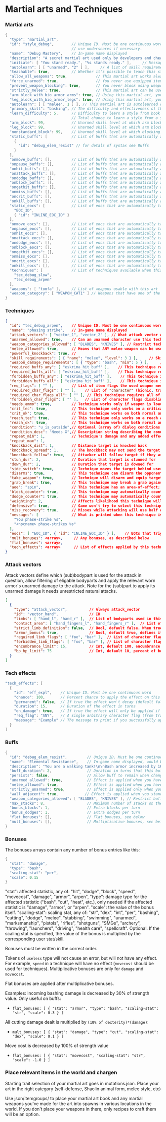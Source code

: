 # Martial arts and Techniques

### Martial arts

```C++
{
  "type": "martial_art",
  "id": "style_debug",        // Unique ID. Must be one continuous word,
                              // use underscores if necessary.
  "name": "Debug Mastery",    // In-game name displayed
  "description": "A secret martial art used only by developers and cheaters.",    // In-game description
  "initiate": [ "You stand ready.", "%s stands ready." ],     // Message shown when player or NPC chooses this art
  "autolearn": [ [ "unarmed", "2" ] ],     // A list of skill requirements that if met, automatically teach the player the martial art
  "teachable": true,          // Whether it's possible to teach this style between characters
  "allow_all_weapons": true,             // This martial art works always, no matter what weapon you equip (including no weapon)
  "force_unarmed": true,                 // You never use equipped item to make attacks with this martial art, and will use only your fist, legs or another limbs you have
  "prevent_weapon_blocking": true,       // You never block using weapon with this martial art
  "strictly_melee": true,                // This martial art can be used only with some weapon, no way to use it with bare hands
  "arm_block_with_bio_armor_arms": true, // Using this martial art, you can block damage using Arms Alloy Plating CBM
  "leg_block_with_bio_armor_legs": true, // Using this martial art, you can block damage using Legs Alloy Plating CBM
  "autolearn": [ [ "melee", 1 ] ], // This martial art is autolearned once you reach this level in specific skill or skills
  "primary_skill": "bashing", // The difficulty and effectiveness of this martial art scales from this skill; unarmed by default
  "learn_difficulty": 5,      // Difficulty to learn a style from book based on "primary skill"
                              // Total chance to learn a style from a single read of the book is equal to one in (10 + learn_difficulty - primary_skill)
  "arm_block": 99,            // Unarmed skill level at which arm blocking is unlocked
  "leg_block": 99,            // Unarmed skill level at which arm blocking is unlocked
  "nonstandard_block": 99,    // Unarmed skill level at which blocking with "nonstandard" mutated limbs is unlocked
  "static_buffs": [           // List of buffs that are automatically applied every turn; this syntax is applied for every field with `_buffs` in it's name
    {
      "id": "debug_elem_resist" // for detals of syntax see Buffs
    }
  ],
  "onmove_buffs": [],         // List of buffs that are automatically applied on movement
  "onpause_buffs": [],        // List of buffs that are automatically applied when passing a turn
  "onhit_buffs": [],          // List of buffs that are automatically applied on successful hit
  "onattack_buffs": [],       // List of buffs that are automatically applied after any attack, hit or miss
  "ondodge_buffs": [],        // List of buffs that are automatically applied on successful dodge
  "onblock_buffs": [],        // List of buffs that are automatically applied on successful block
  "ongethit_buffs": [],       // List of buffs that are automatically applied on being hit
  "onmiss_buffs": [],         // List of buffs that are automatically applied on a miss
  "oncrit_buffs": [],         // List of buffs that are automatically applied on a crit
  "onkill_buffs": [],         // List of buffs that are automatically applied upon killing an enemy
  "static_eocs": [            // List of eocs that are automatically triggered every turn
    "EOC_ID",
    { "id": "INLINE_EOC_ID" }
  ],
  "onmove_eocs": [],          // List of eocs that are automatically triggered on movement
  "onpause_eocs": [],         // List of eocs that are automatically triggered when passing a turn
  "onhit_eocs": [],           // List of eocs that are automatically triggered on successful hit
  "onattack_eocs": [],        // List of eocs that are automatically triggered after any attack, hit or miss
  "ondodge_eocs": [],         // List of eocs that are automatically triggered on successful dodge
  "onblock_eocs": [],         // List of eocs that are automatically triggered on successful block
  "ongethit_eocs": [],        // List of eocs that are automatically triggered on being hit
  "onmiss_eocs": [],          // List of eocs that are automatically triggered on a miss
  "oncrit_eocs": [],          // List of eocs that are automatically triggered on a crit
  "onkill_eocs": [],          // List of eocs that are automatically triggered upon killing an enemy
  "techniques": [             // List of techniques available when this martial art is used
    "tec_debug_slow",
    "tec_debug_arpen"
  ],
  "weapons": [ "tonfa" ],     // List of weapons usable with this art
  "weapon_category": [ "WEAPON_CAT1" ] // Weapons that have one of the categories in here are usable with this art.
}
```

### Techniques

```JSON
{
  "id": "tec_debug_arpen",    // Unique ID. Must be one continuous word
  "name": "phasing strike",   // In-game name displayed
  "attack_vectors": [ "vector_1", "vector_2" ], // What attack vector would be used for this technique; For more info see Attack vectors below
  "unarmed_allowed": true,    // Can an unarmed character use this technique
  "weapon_categories_allowed": [ "BLADES", "KNIVES" ], // Restrict technique to only these categories of weapons. If omitted, all weapon categories are allowed.
  "melee_allowed": true,      // Means that ANY melee weapon can be used, NOT just the martial art's weapons
  "powerful_knockback": true, //
  "skill_requirements": [ { "name": "melee", "level": 3 } ],     // Skills and their minimum levels required to use this technique. Can be any skill.
  "weapon_damage_requirements": [ { "type": "bash", "min": 5 } ],     // Minimum weapon damage required to use this technique. Can be any damage type.
  "required_buffs_any": [ "eskrima_hit_buff" ],    // This technique requires any of the named buffs to be active
  "required_buffs_all": [ "eskrima_hit_buff" ],    // This technique requires all of the named buffs to be active
  "forbidden_buffs_any": [ "eskrima_hit_buff" ],    // This technique is forbidden if any of the named buffs are active
  "forbidden_buffs_all": [ "eskrima_hit_buff" ],    // This technique is forbidden if all of the named buffs are active
  "req_flags": [ "" ],        // List of item flags the used weapon needs to be eligible for the technique
  "required_char_flags": [ "" ],    // List of "character" (bionic, trait, effect or bodypart) flags the character needs to be able to use this technique
  "required_char_flags_all": [ "" ], // This technique requires all of the listed character flags to trigger
  "forbidden_char_flags": [ "" ],   // List of character flags disabling this technique
  "needs_ammo": true,         // Technique works only if weapon is loaded; Consume 1 charge per attack 
  "crit_tec": true,           // This technique only works on a critical hit
  "crit_ok": true,            // This technique works on both normal and critical hits
  "reach_tec": true,          // This technique only works on a reach attack hit
  "reach_ok": true,           // This technique works on both normal and reach attack hits
  "condition": "u_is_outside",// Optional (array of) dialog conditions the attack requires to trigger.  Failing these will disqualify the tech from being selected
  "condition_desc": "Needs X",// Description string describing the conditions of this attack (since dialog conditions can't be automatically evaluated)       
  "repeat_min": 1,            // Technique's damage and any added effects are repeated rng(repeat_min, repeat_max) times. The target's armor and the effect's chances are applied for each repeat.
  "repeat_max": 1,
  "knockback_dist": 1,        // Distance target is knocked back
  "knockback_spread": 1,      // The knockback may not send the target straight back
  "knockback_follow": true,   // Attacker will follow target if they are knocked back
  "stun_dur": 2,              // Duration that target is stunned for
  "down_dur": 2,              // Duration that target is downed for
  "side_switch": true,        // Technique moves the target behind user
  "disarms": true,            // This technique can disarm the opponent, triggers only against armed NPCs or monsters with the "WIELDED_WEAPON" flag
  "take_weapon": true,        // Technique will disarm and equip target's weapon if hands are free
  "grab_break": true,         // This technique may break a grab against the user
  "aoe": "spin",              // This technique has an area-of-effect; doesn't work against solo targets
  "block_counter": true,      // This technique may automatically counterattack on a successful block
  "dodge_counter": true,      // This technique may automatically counterattack on a successful dodge
  "weighting": 2,             // Affects likelihood this technique will be selected when many are available. Negative weighting means the technique is only included in the list of possible techs once out of every `weighting` times ( 1/3 for a weighting of -3)
  "defensive": true,          // Game won't try to select this technique when attacking
  "miss_recovery": true,      // Misses while attacking will use half as many moves
  "messages": [               // What is printed when this technique is used by the player and by an npc
    "You phase-strike %s",
    "<npcname> phase-strikes %s"
  ],
  "eocs": [ "EOC_ID", { "id": "INLINE_EOC_ID" } ],    // EOCs that trigger each time this technique does, with the attacker as the speaker and the target as the listener
  "mult_bonuses": <array>,     // Any bonuses, as described below
  "flat_bonuses": <array>,
  "tech_effects": <array>      // List of effects applied by this technique, see below
}
```

### Attack vectors

Attack vectors define which (sub)bodypart is used for the attack in question, allow filtering of eligable bodyparts and apply the relevant worn armor's unarmed damage to the attack. Note for the (sub)part to apply its unarmed damage it needs unrestricted natural attacks.

```JSON
[ 
  {
    "type": "attack_vector",          // Always attack_vector
    "id": "vector_hand",              // ID
    "limbs": [ "hand_l", "hand_r" ],  // List of bodyparts used in this attack (relevant for HP/encumbrance/flag filtering)
    "contact_area": [ "hand_fingers_l", "hand_fingers_r" ],  // List of subbodyparts that can be used as a strike surface in the attack using the sbp's armor or intrinsic unarmed damage
    "strict_limb_definition": false,  // Bool, default false. When true *only* the bodyparts defined above are used for the vector, otherwise similar bodyparts can be used as long as both the contact area and the defined limb are similar, see JSON_INFO.md/Bodyparts for bodypart similarity
    "armor_bonus": true,              // Bool, default true, defines if the vector takes the unarmed damage bonus of the armor worn on the contact area into account
    "required_limb_flags": [ "foo", "bar" ],  // List of character flags required for the bodypart to be eligable for this vector
    "forbidden_limb_flags": [ "foo", "bar" ], // List of character flags that disqualify a limb from being usable by this vector
    "encumbrance_limit": 15,          // Int, default 100, encumbrance of the limb above this will disqualify it from this vector
    "bp_hp_limit": 75                 // Int, default 10, percent of bodypart limb HP necessary for the limbs to qualify for this vector. For minor (non-main) bodyparts the corresponding main part HP is taken into account.
  }
]
```

### Tech effects
```C++
"tech_effects": [
  {
    "id": "eff_expl",    // Unique ID. Must be one continuous word
    "chance": 100,       // Percent chance to apply the effect on this attack
    "permanent": false,  // If true the effect won't decay (default false)
    "duration": 15,      // Duration of the effect in turns
    "on_damage": true,   // If true the effect will only be applied if the attack succeeded in doing damage (default true)
    "req_flag": "ANY",   // A single arbitrary character flag (from traits, bionics, effects, or bodyparts) required to apply this effect
    "message": "Example" // The message to print if you successfully apply the effect, %s can be substituted for the target's name
  }
]
```

### Buffs

```C++
{
  "id": "debug_elem_resist",         // Unique ID. Must be one continuous word
  "name": "Elemental Resistance",    // In-game name displayed, would be shown in character menu
  "description": "You are a walking tank!\n\nBash armor increased by 100% of Strength, Cut armor increased by 100% of Dexterity, Electricic armor increased by 100% of Intelligence, and Fire armor increased by 100% of Perception", // In-game description, would be shown in character menu
  "buff_duration": 2,                // Duration in turns that this buff lasts
  "persists": false,                 // Allow buff to remain when changing to a new style
  "unarmed_allowed": true,           // Effect is applied when you have no weapon equipped
  "melee_allowed": true,             // Effect is applied when you have some melee weapon equipped
  "strictly_unarmed": true,          // Effect is applied only when you have no weapon whatsoever, even unarmed weapon
  "wall_adjacent": true,            // Effect is applied when you stand near the wall
  "weapon_categories_allowed": [ "BLADES", "KNIVES" ], // Restrict buff to only these categories of weapons. If omitted, all weapon categories are allowed.
  "max_stacks": 8,                   // Maximum number of stacks on the buff. Buff bonuses are multiplied by current buff intensity
  "bonus_blocks": 1,                 // Extra blocks per turn
  "bonus_dodges": 1,                 // Extra dodges per turn
  "flat_bonuses": [],                // Flat bonuses, see below
  "mult_bonuses": [],                // Multiplicative bonuses, see below
}
```

### Bonuses

The bonuses arrays contain any number of bonus entries like this:

```C++
{
  "stat": "damage",
  "type": "bash",
  "scaling-stat": "per",
  "scale": 0.15
}
```

"stat": affected statistic, any of: "hit", "dodge", "block", "speed", "movecost", "damage", "armor", "arpen",
"type": damage type for the affected statistic ("bash", "cut", "heat", etc.), only needed if the affected statistic is "damage", "armor", or "arpen".
"scale": the value of the bonus itself.
"scaling-stat": scaling stat, any of: "str", "dex", "int", "per", "bashing", "cutting", "dodge", "melee", "stabbing", "swimming", "unarmed", "marksmanship", "pistols", "rifles", "shotguns", "SMGs", "archery", "throwing", "launchers", "driving", "health care", "spellcraft". Optional. If the scaling stat is specified, the value of the bonus is multiplied by the corresponding user stat/skill.

Bonuses must be written in the correct order.

Tokens of `useless` type will not cause an error, but will not have any effect.
For example, `speed` in a technique will have no effect (`movecost` should be used for techniques). Multiplicative bonuses are only for `damage` and `movecost`.

Flat bonuses are applied after multiplicative bonuses.

Examples:
Incoming bashing damage is decreased by 30% of strength value. Only useful on buffs:
* `flat_bonuses: [ { "stat": "armor", "type": "bash", "scaling-stat": "str", "scale": 0.3 } ]`

All cutting damage dealt is multiplied by `(10% of dexterity)*(damage)`:
* `mult_bonuses: [ { "stat": "damage", "type": "cut", "scaling-stat": "dex", "scale": 0.1 } ]`

Move cost is decreased by 100% of strength value
* `flat_bonuses: [ { "stat": "movecost", "scaling-stat": "str", "scale": -1.0 } ]`

### Place relevant items in the world and chargen

Starting trait selection of your martial art goes in mutations.json. Place your art in the right category (self-defense, Shaolin animal form, melee style, etc)

Use json/itemgroups/ to place your martial art book and any martial weapons you've made for the art into spawns in various locations in the world. If you don't place your weapons in there, only recipes to craft them will be an option.
